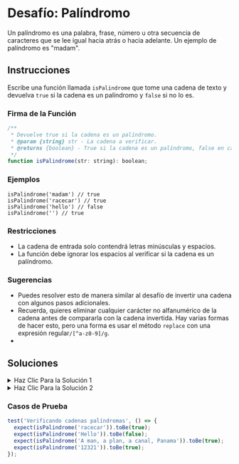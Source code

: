 # Desafío: Palíndromo
Un palíndromo es una palabra, frase, número u otra secuencia de caracteres que se lee igual hacia atrás o hacia adelante. Un ejemplo de palíndromo es "madam".

## Instrucciones

Escribe una función llamada `isPalindrome` que tome una cadena de texto y devuelva  `true` si la cadena es un palíndromo y  `false` si no lo es.
### Firma de la Función

```js
/**
 * Devuelve true si la cadena es un palíndromo.
 * @param {string} str - La cadena a verificar.
 * @returns {boolean} - True si la cadena es un palíndromo, false en caso contrario.
 */
function isPalindrome(str: string): boolean;
```

### Ejemplos

```JS
isPalindrome('madam') // true
isPalindrome('racecar') // true
isPalindrome('hello') // false
isPalindrome('') // true
```

### Restricciones

- La cadena de entrada solo contendrá letras minúsculas y espacios.
- La función debe ignorar los espacios al verificar si la cadena es un palíndromo.

### Sugerencias

- Puedes resolver esto de manera similar al desafío de invertir una cadena con algunos pasos adicionales.
- Recuerda, quieres eliminar cualquier carácter no alfanumérico de la cadena antes de compararla con la cadena invertida. Hay varias formas de hacer esto, pero una forma es usar el método  `replace` con una expresión regular`/[^a-z0-9]/g`. 
- 
## Soluciones

<details>
  <summary>Haz Clic Para la Solución 1</summary>

Usar `replace`con una expresión regular es la forma más fácil de resolver este desafío.

```js
function isPalindrome(str) {
  const formattedStr = str.toLowerCase().replace(/[^a-z0-9]/g, '');
  const reversedStr = formattedStr.split('').reverse().join('');
  return formattedStr === reversedStr;
}
```

### Explicación

- Convierte la cadena de entrada a minúsculas.
- Usa el método `replace` con una expresión regular para eliminar cualquier carácter no alfanumérico de la cadena. De esta manera, podemos comparar la cadena sin preocuparnos por espacios o puntuación, como 'racecar' y 'race car'.
- Almacena el resultado en una variable llamada `formattedStr`.
- Invierte la cadena, igual que hicimos en el desafío anterior.
- Compara la cadena original con la cadena invertida y devuelve el resultado. Si es un palíndromo, las dos cadenas serán iguales, por lo que devolvemos `true`. Si no es un palíndromo, las dos cadenas no serán iguales, por lo que devolvemos `false`.

</details>

<details>
  <summary>Haz Clic Para la Solución 2</summary>

Si no quieres usar una expresión regular para eliminar los caracteres no alfanuméricos, hay varias formas de hacerlo. Vamos a crear algunas funciones auxiliares para facilitarlo.

```js
function isPalindrome(str) {
  const formattedStr = removeNonAlphanumeric(str.toLowerCase());
  const reversedStr = reverseString(formattedStr);
  return formattedStr === reversedStr;
}

function removeNonAlphanumeric(str) {
  let formattedStr = '';
  for (let i = 0; i < str.length; i++) {
    const char = str[i];
    if (isAlphaNumeric(char)) {
      formattedStr += char;
    }
  }
  return formattedStr;
}

function isAlphaNumeric(char) {
  const code = char.charCodeAt(0);
  return (
    (code >= 48 && code <= 57) || // Numbers 0-9
    (code >= 97 && code <= 122) // Lowercase letters a-z
  );
}

function reverseString(str) {
  let reversed = '';
  for (let i = str.length - 1; i >= 0; i--) {
    reversed += str[i];
  }
  return reversed;
}
```

### Explicación

Esta solución es un poco más compleja.


- Crea una función auxiliar llamada `removeNonAlphanumeric` que toma una cadena y devuelve una nueva cadena con todos los caracteres no alfanuméricos eliminados. Hacemos esto recorriendo la cadena y comprobando si cada carácter es alfanumérico con otra función auxiliar llamada  `isAlphaNumeric`.
- Crea una función auxiliar llamada  `removeNonAlphanumeric` que toma una cadena y devuelve una nueva cadena con todos los caracteres no alfanuméricos eliminados. Hacemos esto recorriendo la cadena y comprobando si cada carácter es alfanumérico con otra función auxiliar llamada `isAlphaNumeric`.
- En la función `isAlphaNumeric` , usamos el método `charCodeAt` para obtener el código de carácter del carácter. Luego verificamos si el código de carácter está entre 48 y 57, que es el rango para los números 0-9, o si está entre 97 y 122, que es el rango para las letras minúsculas a-z. Si es así, devolvemos `true`. Si no es así, devolvemos `false`.
- Una vez que tenemos una cadena solo con caracteres alfanuméricos, podemos invertirla y compararla con la cadena original para ver si es un palíndromo.

</details>

### Casos de Prueba

```js
test('Verificando cadenas palíndromas', () => {
  expect(isPalindrome('racecar')).toBe(true);
  expect(isPalindrome('Hello')).toBe(false);
  expect(isPalindrome('A man, a plan, a canal, Panama')).toBe(true);
  expect(isPalindrome('12321')).toBe(true);
});
```